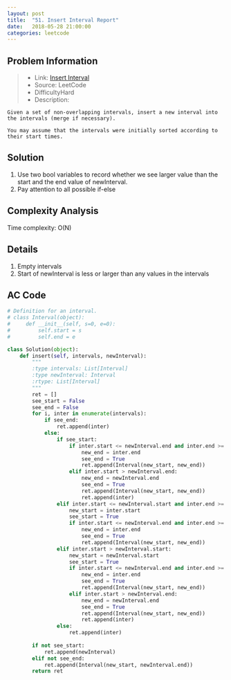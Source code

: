 ```yaml
---
layout: post
title:  "51. Insert Interval Report"
date:   2018-05-28 21:00:00
categories: leetcode
---
```



## Problem Information

> * Link: [Insert Interval](https://leetcode.com/problems/insert-interval/description/)
> * Source: LeetCode
> * DifficultyHard
> * Description:

```
Given a set of non-overlapping intervals, insert a new interval into the intervals (merge if necessary).

You may assume that the intervals were initially sorted according to their start times.
```

## Solution
1. Use two bool variables to record whether we see larger value than the start and the end value of newInterval.
2. Pay attention to all possible if-else

## Complexity Analysis
Time complexity: O(N)

## Details
1. Empty intervals
2. Start of newInterval is less or larger than any values in the intervals

## AC Code

``` python
# Definition for an interval.
# class Interval(object):
#     def __init__(self, s=0, e=0):
#         self.start = s
#         self.end = e

class Solution(object):
    def insert(self, intervals, newInterval):
        """
        :type intervals: List[Interval]
        :type newInterval: Interval
        :rtype: List[Interval]
        """
        ret = []
        see_start = False
        see_end = False
        for i, inter in enumerate(intervals):
            if see_end:
                ret.append(inter)
            else:
                if see_start:
                    if inter.start <= newInterval.end and inter.end >= newInterval.end:
                        new_end = inter.end
                        see_end = True
                        ret.append(Interval(new_start, new_end))
                    elif inter.start > newInterval.end: 
                        new_end = newInterval.end
                        see_end = True
                        ret.append(Interval(new_start, new_end))
                        ret.append(inter)
                elif inter.start <= newInterval.start and inter.end >= newInterval.start:
                    new_start = inter.start
                    see_start = True
                    if inter.start <= newInterval.end and inter.end >= newInterval.end:
                        new_end = inter.end
                        see_end = True
                        ret.append(Interval(new_start, new_end))
                elif inter.start > newInterval.start:
                    new_start = newInterval.start
                    see_start = True
                    if inter.start <= newInterval.end and inter.end >= newInterval.end:
                        new_end = inter.end
                        see_end = True
                        ret.append(Interval(new_start, new_end))
                    elif inter.start > newInterval.end:
                        new_end = newInterval.end
                        see_end = True
                        ret.append(Interval(new_start, new_end))
                        ret.append(inter)
                else:
                    ret.append(inter)
        
        if not see_start:
            ret.append(newInterval)
        elif not see_end:
            ret.append(Interval(new_start, newInterval.end))
        return ret
                    
```



[jekyll-docs]: https://jekyllrb.com/docs/home
[jekyll-gh]:   https://github.com/jekyll/jekyll
[jekyll-talk]: https://talk.jekyllrb.com/

